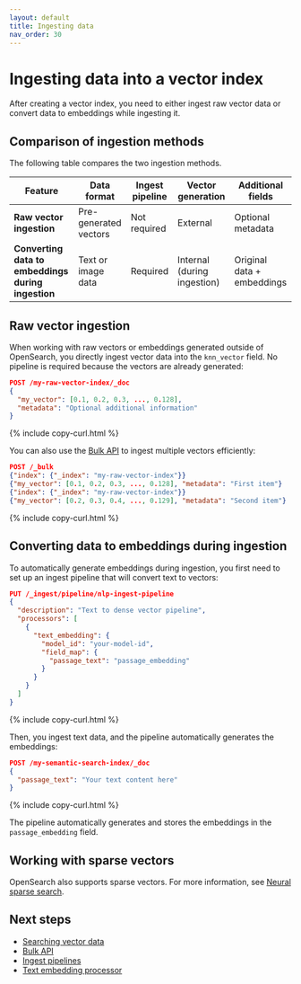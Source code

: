 ```yaml
---
layout: default
title: Ingesting data
nav_order: 30
---
```


# Ingesting data into a vector index

After creating a vector index, you need to either ingest raw vector data or convert data to embeddings while ingesting it.

## Comparison of ingestion methods

The following table compares the two ingestion methods.

| Feature                       | Data format          | Ingest pipeline | Vector generation         | Additional fields            |
|-------------------------------|----------------------------|---------------------|---------------------------------|-----------------------------------|
| **Raw vector ingestion**      | Pre-generated vectors      | Not required        | External                        | Optional metadata                |
| **Converting data to embeddings during ingestion** | Text or image data                   | Required            | Internal (during ingestion)     | Original data + embeddings        |

## Raw vector ingestion

When working with raw vectors or embeddings generated outside of OpenSearch, you directly ingest vector data into the `knn_vector` field. No pipeline is required because the vectors are already generated:

```json
POST /my-raw-vector-index/_doc
{
  "my_vector": [0.1, 0.2, 0.3, ..., 0.128],
  "metadata": "Optional additional information"
}
```
{% include copy-curl.html %}

You can also use the [Bulk API]({{site.url}}{{site.baseurl}}/api-reference/document-apis/bulk/) to ingest multiple vectors efficiently:

```json
POST /_bulk
{"index": {"_index": "my-raw-vector-index"}}
{"my_vector": [0.1, 0.2, 0.3, ..., 0.128], "metadata": "First item"}
{"index": {"_index": "my-raw-vector-index"}}
{"my_vector": [0.2, 0.3, 0.4, ..., 0.129], "metadata": "Second item"}
```
{% include copy-curl.html %}

## Converting data to embeddings during ingestion

To automatically generate embeddings during ingestion, you first need to set up an ingest pipeline that will convert text to vectors:

```json
PUT /_ingest/pipeline/nlp-ingest-pipeline
{
  "description": "Text to dense vector pipeline",
  "processors": [
    {
      "text_embedding": {
        "model_id": "your-model-id",
        "field_map": {
          "passage_text": "passage_embedding"
        }
      }
    }
  ]
}
```
{% include copy-curl.html %}

Then, you ingest text data, and the pipeline automatically generates the embeddings:

```json
POST /my-semantic-search-index/_doc
{
  "passage_text": "Your text content here"
}
```
{% include copy-curl.html %}

The pipeline automatically generates and stores the embeddings in the `passage_embedding` field.

## Working with sparse vectors

OpenSearch also supports sparse vectors. For more information, see [Neural sparse search]({{site.url}}{{site.baseurl}}/vector-search/ml-powered-search/neural-sparse-search/).

## Next steps

- [Searching vector data]({{site.url}}{{site.baseurl}}/vector-search/searching-data/)
- [Bulk API]({{site.url}}{{site.baseurl}}/api-reference/document-apis/bulk/)
- [Ingest pipelines]({{site.url}}{{site.baseurl}}/api-reference/ingest-apis/index/)
- [Text embedding processor]({{site.url}}{{site.baseurl}}/api-reference/ingest-apis/processors/text-embedding/)
